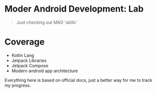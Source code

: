 # Moder Android Development: Lab

> Just checking out MAD 'skills' 

# Coverage

* Kotlin Lang
* Jetpack Libraries
* Jetpack Compose
* Modern android app architecture

Everything here is based on official docs, just a better way for me to track my progress.